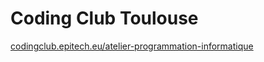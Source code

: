 # Coding Club Toulouse

[codingclub.epitech.eu/atelier-programmation-informatique](https://codingclub.epitech.eu/atelier-programmation-informatique)
